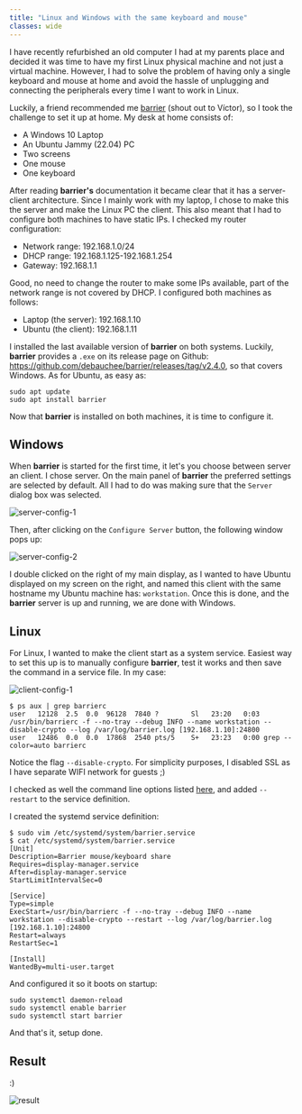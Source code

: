 ```yaml
---
title: "Linux and Windows with the same keyboard and mouse"
classes: wide
---
```


I have recently refurbished an old computer I had at my parents place and decided it was time to have my first Linux physical machine and not just a virtual machine. However, I had to solve the problem of having only a single keyboard and mouse at home and avoid the hassle of unplugging and connecting the peripherals every time I want to work in Linux.

Luckily, a friend recommended me [barrier](https://github.com/debauchee/barrier) (shout out to Víctor), so I took the challenge to set it up at home. My desk at home consists of:

* A Windows 10 Laptop
* An Ubuntu Jammy (22.04) PC
* Two screens
* One mouse
* One keyboard

After reading **barrier's** documentation it became clear that it has a server-client architecture. Since I mainly work with my laptop, I chose to make this the server and make the Linux PC the client. This also meant that I had to configure both machines to have static IPs. I checked my router configuration:

* Network range: 192.168.1.0/24
* DHCP range: 192.168.1.125-192.168.1.254
* Gateway: 192.168.1.1

Good, no need to change the router to make some IPs available, part of the network range is not covered by DHCP. I configured both machines as follows:

* Laptop (the server): 192.168.1.10
* Ubuntu (the client): 192.168.1.11

I installed the last available version of **barrier** on both systems. Luckily, **barrier** provides a `.exe` on its release page on Github: https://github.com/debauchee/barrier/releases/tag/v2.4.0, so that covers Windows. As for Ubuntu, as easy as:

```
sudo apt update
sudo apt install barrier
```

Now that **barrier** is installed on both machines, it is time to configure it.

## Windows

When **barrier** is started for the first time, it let's you choose between server an client. I chose server. On the main panel of **barrier** the preferred settings are selected by default. All I had to do was making sure that the `Server` dialog box was selected.

![server-config-1](https://pablohiro.github.io/page/assets/images/barrier-1.png)

Then, after clicking on the `Configure Server` button, the following window pops up:

![server-config-2](https://pablohiro.github.io/page/assets/images/barrier-2.png)

I double clicked on the right of my main display, as I wanted to have Ubuntu displayed on my screen on the right, and named this client with the same hostname my Ubuntu machine has: `workstation`. Once this is done, and the **barrier** server is up and running, we are done with Windows.

## Linux

For Linux, I wanted to make the client start as a system service. Easiest way to set this up is to manually configure **barrier**, test it works and then save the command in a service file. In my case:

![client-config-1](https://pablohiro.github.io/page/assets/images/barrier-3.png)

```
$ ps aux | grep barrierc
user   12128  2.5  0.0  96128  7840 ?        Sl   23:20   0:03 /usr/bin/barrierc -f --no-tray --debug INFO --name workstation --disable-crypto --log /var/log/barrier.log [192.168.1.10]:24800
user   12486  0.0  0.0  17868  2540 pts/5    S+   23:23   0:00 grep --color=auto barrierc
```

Notice the flag `--disable-crypto`. For simplicity purposes, I disabled SSL as I have separate WIFI network for guests ;)

I checked as well the command line options listed [here](https://github.com/debauchee/barrier/wiki/Command-Line), and added `--restart` to the service definition.

I created the systemd service definition:

```
$ sudo vim /etc/systemd/system/barrier.service
$ cat /etc/systemd/system/barrier.service
[Unit]
Description=Barrier mouse/keyboard share
Requires=display-manager.service
After=display-manager.service
StartLimitIntervalSec=0

[Service]
Type=simple
ExecStart=/usr/bin/barrierc -f --no-tray --debug INFO --name workstation --disable-crypto --restart --log /var/log/barrier.log [192.168.1.10]:24800
Restart=always
RestartSec=1

[Install]
WantedBy=multi-user.target
```

And configured it so it boots on startup:

```
sudo systemctl daemon-reload
sudo systemctl enable barrier
sudo systemctl start barrier
```

And that's it, setup done.

## Result

:)

![result](https://pablohiro.github.io/page/assets/images/barrier-4.jpg)